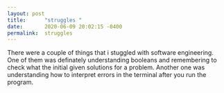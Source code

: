 ```yaml
---
layout: post
title:      "struggles "
date:       2020-06-09 20:02:15 -0400
permalink:  struggles
---
```



There were a couple of things that i stuggled with software engineering. One of them was definately understanding booleans and remembering to check what the initial given solutions for a problem. Another one was understanding how to interpret errors in the terminal after you run the program. 
